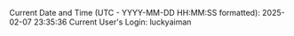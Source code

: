 Current Date and Time (UTC - YYYY-MM-DD HH:MM:SS formatted): 2025-02-07 23:35:36
Current User's Login: luckyaiman

